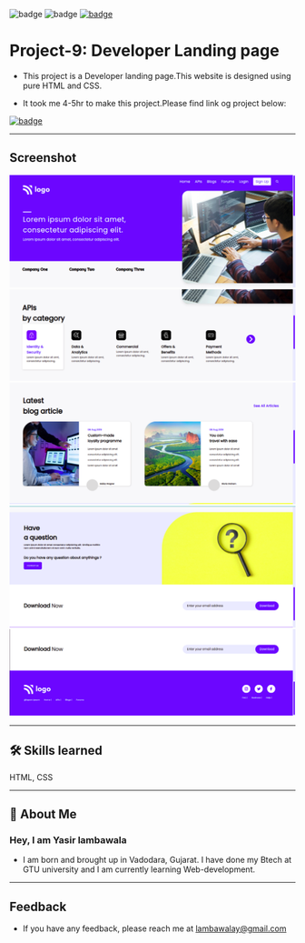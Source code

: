 ![badge](https://img.shields.io/badge/MADE%20WITH-HTML%20%26%20CSS-blue)
![badge](https://img.shields.io/badge/TIME%20TAKEN-3--4hrs-red)
[![badge](https://img.shields.io/badge/SEE%20DEMO%20-VISIT-green)](https://project8-27722.netlify.app/)

# Project-9: Developer Landing page

- This project is a Developer landing page.This website is designed using pure HTML and CSS.

- It took me 4-5hr to make this project.Please find link og project below:

[![badge](https://img.shields.io/badge/LINK%20OF-PROJECT--8-red)](https://project8-27722.netlify.app/)

---

## Screenshot

![App Screenshot](<./project-9%20ss/project9-1%20(1).png>)
![App Screenshot](./project-9%20ss/project9-2.png)
![App Screenshot](./project-9%20ss/project9-3.png)
![App Screenshot](./project-9%20ss/project9-4.png)
![App Screenshot](./project-9%20ss/project9-5.png)

---

## 🛠 Skills learned

HTML, CSS

---

## 🚀 About Me

### Hey, I am Yasir lambawala

- I am born and brought up in Vadodara, Gujarat. I have done my Btech at GTU university and I am currently learning Web-development.

---

## Feedback

- If you have any feedback, please reach me at lambawalay@gmail.com
